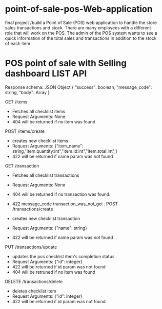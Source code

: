 # point-of-sale-pos-Web-application
final project  /build a Point of Sale (POS) web application to handle the store sales transactions and stock. There are many employees with a different role that will work on the POS. The admin of the POS system wants to see a quick information of the total sales and transactions in addition to the stock of each item


# POS point of sale with Selling dashboard  LIST API

Response schema: JSON Object {
"success": boolean,
"message_code": string,
"body": Array
}

GET /items

- Fetches all checklist items
- Request Arguments: None
- 404 will be returned if no item was found

POST /items/create

- creates new checklist items
- Request Arguments: {"item_name": string,"item.quantity:int","item.id:int","item.total:int",}
- 422 will be returned if name param was not found


GET /transaction

- Fetches all checklist transactions
- Request Arguments: None
- 404 will be returned if no transaction was found.
- 422  message_code transaction_was_not_get
 .
POST /transactions/create

- creates new checklist transaction
- Request Arguments: {"name": string}
- 422 will be returned if name param was not found

PUT /transactions/update

- updates the pos checklist item's completion status
- Request Arguments: {"id": integer}
- 422 will be returned if id param was not found
- 404 will be retruned if no item was found

DELETE /transactions/delete

- deletes checklist item
- Request Arguments: {"id": integer}
- 422 will be returned if id param was not found
